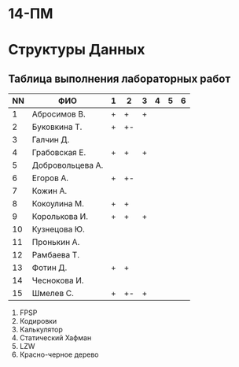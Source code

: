 # 14-ПМ
# Структуры Данных
## Таблица выполнения лабораторных работ

| NN  | ФИО              | 1   | 2   | 3   | 4   | 5   | 6   |
| --- | ---------------- | --- | --- | --- | --- | --- | --- |
| 1   | Абросимов В.     | +   | +   | +   |     |     |     |
| 2   | Буковкина Т.     | +   | +-  |     |     |     |     |
| 3   | Галчин Д.        |     |     |     |     |     |     |
| 4   | Грабовская Е.    | +   | +   | +   |     |     |     |
| 5   | Добровольцева А. |     |     |     |     |     |     |
| 6   | Егоров А.        | +   | +-  |     |     |     |     |
| 7   | Кожин А.         |     |     |     |     |     |     |
| 8   | Кокоулина М.     | +   | +   |     |     |     |     |
| 9   | Королькова И.    | +   | +   | +   |     |     |     |
| 10  | Кузнецова Ю.     |     |     |     |     |     |     |
| 11  | Пронькин А.      |     |     |     |     |     |     |
| 12  | Рамбаева Т.      |     |     |     |     |     |     |
| 13  | Фотин Д.         | +   | +   |     |     |     |     |
| 14  | Чеснокова И.     |     |     |     |     |     |     |
| 15  | Шмелев С.        | +   | +-  | +   |     |     |     |

1. FPSP
2. Кодировки
3. Калькулятор
4. Статический Хафман
5. LZW
6. Красно-черное дерево
